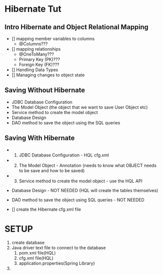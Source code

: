 # Hibernate Tut

## Intro Hibernate and Object Relational Mapping

- [] mapping member variables to columns
  - @Columns???
- [] mapping relationships
  - @OneToMany???
  - Primary Key (PK)???
  - Foreign Key (FK)???
- [] Handling Data Types
- [] Managing changes to object state

## Saving Without Hibernate

- JDBC Database Configuration
- The Model Object (the object that we want to save User Object etc)
- Service method to create the model object
- Database Design
- DAO method to save the object using the SQL queries

## Saving With Hibernate

- 1. JDBC Database Configuration - HQL cfg.xml
- 2. The Model Object - Annotation (needs to know what OBJECT needs to be save and how to be saved)
- 3. Service method to create the model object - use the HQL API
- Database Design - NOT NEEDED (HQL will create the tables themselves)
- DAO method to save the object using SQL queries - NOT NEEDED

- [] create the Hibernate cfg.xml file

# SETUP

1. create database
2. Java driver text file to connect to the database
   1. pom.xml file(HQL)
   2. cfg.xml file(HQL)
   3. application.properties(Spring Library)
3.
